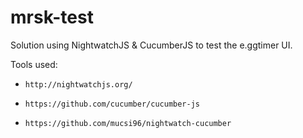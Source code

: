 # mrsk-test

Solution using NightwatchJS & CucumberJS to test the e.ggtimer UI.

Tools used:

* `http://nightwatchjs.org/`

* `https://github.com/cucumber/cucumber-js`

* `https://github.com/mucsi96/nightwatch-cucumber`
